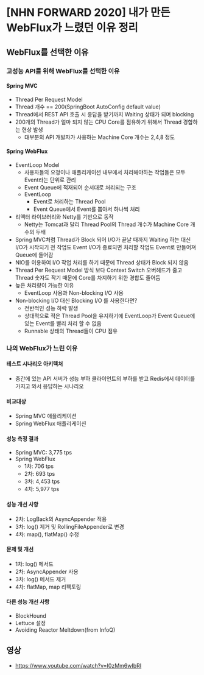 # [NHN FORWARD 2020] 내가 만든 WebFlux가 느렸던 이유 정리

## WebFlux를 선택한 이유

### 고성능 API를 위해 WebFlux를 선택한 이유
#### Spring MVC
- Thread Per Request Model
- Thread 개수 == 200(SpringBoot AutoConfig default value)
- Thread에서 REST API 호출 시 응답을 받기까지 Waiting 상태가 되며 blocking
- 200개의 Thread가 얼마 되지 않는 CPU Core를 점유하기 위해서 Thread 경합하는 현상 발생
	- 대부분의 API 개발자가 사용하는 Machine Core 개수는 2,4,8 정도
#### Spring WebFlux
- EventLoop Model
	- 사용자들의 요청이나 애플리케이션 내부에서 처리해야하는 작업들은 모두 Event라는 단위로 관리
	- Event Queue에 적재되어 순서대로 처리되는 구조
	- EventLoop
		- Event로 처리하는 Thread Pool
		- Event Queue에서 Event를 뽑아서 하나씩 처리
- 리액터 라이브러리와 Netty를 기반으로 동작
	- Netty는 Tomcat과 달리 Thread Pool의 Thread 개수가 Machine Core 개수의 두배
- Spring MVC처럼 Thread가 Block 되어 I/O가 끝날 때까지 Waiting 하는 대신 I/O가 시작되기 전 작업도 Event I/O가 종료되면 처리할 작업도 Event로 만들어져 Queue에 들어감
- NIO를 이용하여 I/O 작업 처리를 하기 때문에 Thread 상태가 Block 되지 않음
- Thread Per Request Model 방식 보다 Context Switch 오버헤드가 줄고 Thread 숫자도 작기 때문에 Core를 차지하기 위한 경합도 줄어듬
- 높은 처리량이 가능한 이유
	- EventLoop 사용과 Non-blocking I/O 사용
- Non-blocking I/O 대신 Blocking I/O 를 사용한다면?
	- 전반적인 성능 하락 발생
	- 상대적으로 적은 Thread Pool을 유지하기에 EventLoop가 Event Queue에 있는 Event를 빨리 처리 할 수 없음
	- Runnable 상태의 Thread들이 CPU 점유


### 나의 WebFlux가 느린 이유
#### 테스트 시나리오 아키텍처
- 중간에 있는 API 서버가 성능 부하 클라이언트의 부하를 받고 Redis에서 데이터를 가지고 와서 응답하는 시나리오

#### 비교대상
- Spring MVC 애플리케이션
- Spring WebFlux 애플리케이션

#### 성능 측정 결과
- Spring MVC: 3,775 tps
- Spring WebFlux
	- 1차: 706 tps
	- 2차: 693 tps
	- 3차: 4,453 tps
	- 4차: 5,977 tps
#### 성능 개선 사항
- 2차: LogBack의 AsyncAppender 적용
- 3차: log() 제거 및 RollingFileAppender로 변경
- 4차: map(), flatMap() 수정

#### 문제 및 개선
- 1차: log() 메서드
- 2차: AsyncAppender 사용
- 3차: log() 메서드 제거
- 4차: flatMap, map 리팩토링

#### 다른 성능 개선 사항
- BlockHound
- Lettuce 설정
- Avoiding Reactor Meltdown(from InfoQ)

## 영상
- https://www.youtube.com/watch?v=I0zMm6wIbRI
